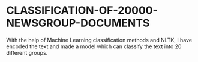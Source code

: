 # CLASSIFICATION-OF-20000-NEWSGROUP-DOCUMENTS
With the help of Machine Learning classification methods and NLTK, I have encoded the text and made a model which can classify the text into 20 different groups.

